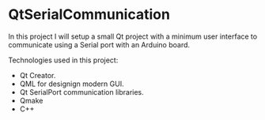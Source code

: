 # QtSerialCommunication

In this project I will setup a small Qt project with a minimum user interface to communicate using a Serial port with an Arduino board. 

Technologies used in this project:

- Qt Creator.
- QML for designign modern GUI.
- Qt SerialPort communication libraries.
- Qmake
- C++
